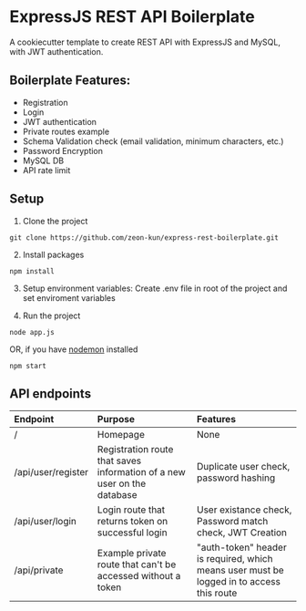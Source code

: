# ExpressJS REST API Boilerplate

A cookiecutter template to create REST API with ExpressJS and MySQL, with JWT authentication.

## Boilerplate Features:
- Registration
- Login
- JWT authentication
- Private routes example
- Schema Validation check (email validation, minimum characters, etc.)
- Password Encryption
- MySQL DB
- API rate limit

## Setup
1. Clone the project
```
git clone https://github.com/zeon-kun/express-rest-boilerplate.git
```
2. Install packages
```
npm install
```
3. Setup environment variables: Create .env file in root of the project and set enviroment variables

4. Run the project
```
node app.js
```
OR, if you have [nodemon](https://www.npmjs.com/package/nodemon) installed
```
npm start
```

## API endpoints

| **Endpoint** | **Purpose** | **Features** |
| :------------- | :---------- | :----------- |
| / | Homepage  | None |
| /api/user/register | Registration route that saves information of a new user on the database  | Duplicate user check, password hashing |
| /api/user/login | Login route that returns token on successful login  | User existance check, Password match check, JWT Creation |
| /api/private | Example private route that can't be accessed without a token  | "auth-token" header is required, which means user must be logged in to access this route |
